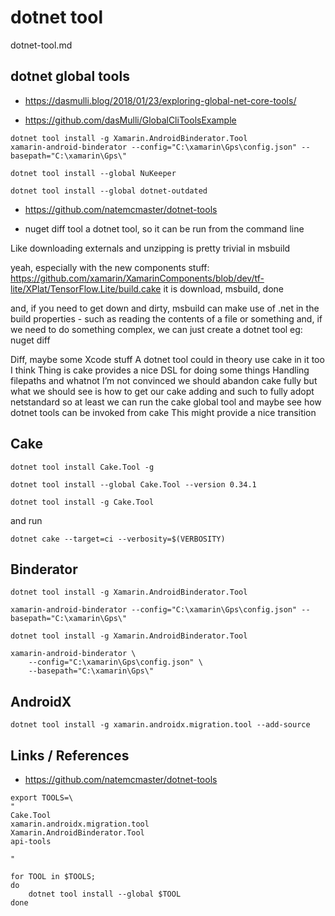 # dotnet tool

dotnet-tool.md 

## dotnet global tools

*   https://dasmulli.blog/2018/01/23/exploring-global-net-core-tools/

*   https://github.com/dasMulli/GlobalCliToolsExample


```
dotnet tool install -g Xamarin.AndroidBinderator.Tool
xamarin-android-binderator --config="C:\xamarin\Gps\config.json" --basepath="C:\xamarin\Gps\"
```

```
dotnet tool install --global NuKeeper

dotnet tool install --global dotnet-outdated
```

*   https://github.com/natemcmaster/dotnet-tools


*   nuget diff tool a dotnet tool, so it can be run from the command line

Like downloading externals and unzipping is pretty trivial in msbuild

yeah, especially with the new components stuff:
https://github.com/xamarin/XamarinComponents/blob/dev/tf-lite/XPlat/TensorFlow.Lite/build.cake
it is download, msbuild, done

and, if you need to get down and dirty, msbuild can make use of .net in the build properties - 
such as reading the contents of a file or something
and, if we need to do something complex, we can just create a dotnet tool
eg: nuget diff

Diff, maybe some Xcode stuff
A dotnet tool could in theory use cake in it too I think
Thing is cake provides a nice DSL for doing some things
Handling filepaths and whatnot
I’m not convinced we should abandon cake fully but what we should see is how to get our cake 
adding and such to fully adopt netstandard so at least we can run the cake global tool and 
maybe see how dotnet tools can be invoked from cake
This might provide a nice transition

## Cake

```
dotnet tool install Cake.Tool -g
```

```
dotnet tool install --global Cake.Tool --version 0.34.1
```

```
dotnet tool install -g Cake.Tool
```

 and run 
 
```
dotnet cake --target=ci --verbosity=$(VERBOSITY)
```

## Binderator

```
dotnet tool install -g Xamarin.AndroidBinderator.Tool
```

```
xamarin-android-binderator --config="C:\xamarin\Gps\config.json" --basepath="C:\xamarin\Gps\"
```

```
dotnet tool install -g Xamarin.AndroidBinderator.Tool
```

```
xamarin-android-binderator \
    --config="C:\xamarin\Gps\config.json" \
    --basepath="C:\xamarin\Gps\"
```

## AndroidX

```
dotnet tool install -g xamarin.androidx.migration.tool --add-source
```

## Links / References

*   https://github.com/natemcmaster/dotnet-tools



```
export TOOLS=\
"
Cake.Tool
xamarin.androidx.migration.tool
Xamarin.AndroidBinderator.Tool
api-tools

"

for TOOL in $TOOLS;
do
    dotnet tool install --global $TOOL
done

```